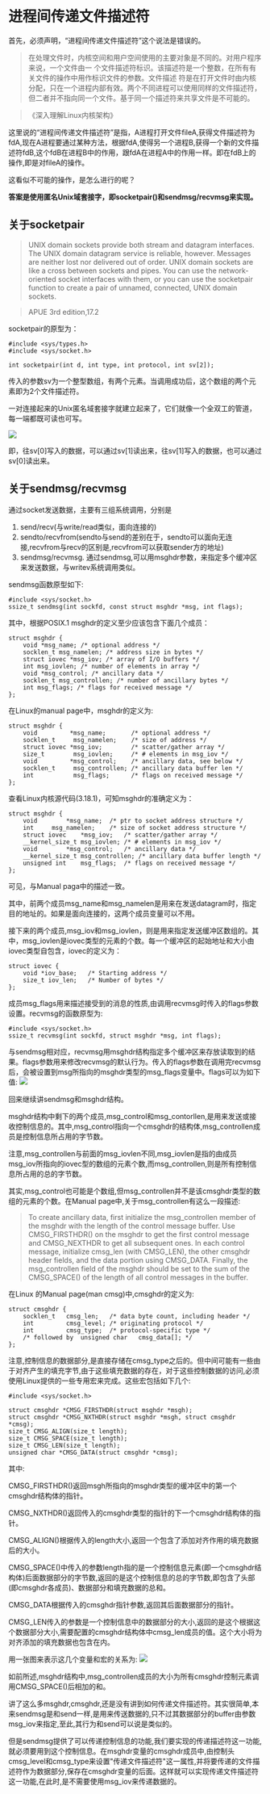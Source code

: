 # 进程间传递文件描述符

首先，必须声明，“进程间传递文件描述符”这个说法是错误的。
>在处理文件时，内核空间和用户空间使用的主要对象是不同的。对用户程序来说，一个文件由一
个文件描述符标识。该描述符是一个整数，在所有有关文件的操作中用作标识文件的参数。文件描述
符是在打开文件时由内核分配，只在一个进程内部有效。两个不同进程可以使用同样的文件描述符，
但二者并不指向同一个文件。基于同一个描述符来共享文件是不可能的。
 
>《深入理解Linux内核架构》

这里说的“进程间传递文件描述符”是指，A进程打开文件fileA,获得文件描述符为fdA,现在A进程要通过某种方法，根据fdA,使得另一个进程B,获得一个新的文件描述符fdB,这个fdB在进程B中的作用，跟fdA在进程A中的作用一样。即在fdB上的操作,即是对fileA的操作。

这看似不可能的操作，是怎么进行的呢？

**答案是使用匿名Unix域套接字，即socketpair()和sendmsg/recvmsg来实现。**

## 关于socketpair

>UNIX domain sockets provide both stream and datagram interfaces. The UNIX
domain datagram service is reliable, however. Messages are neither lost nor delivered
out of order. UNIX domain sockets are like a cross between sockets and pipes. You can
use the network-oriented socket interfaces with them, or you can use the socketpair
function to create a pair of unnamed, connected, UNIX domain sockets.

>APUE 3rd edition,17.2

socketpair的原型为：
```
#include <sys/types.h>
#include <sys/socket.h>

int socketpair(int d, int type, int protocol, int sv[2]);
```
传入的参数sv为一个整型数组，有两个元素。当调用成功后，这个数组的两个元素即为2个文件描述符。

一对连接起来的Unix匿名域套接字就建立起来了，它们就像一个全双工的管道，每一端都既可读也可写。

![](socket_pair.jpg)

即，往sv[0]写入的数据，可以通过sv[1]读出来，往sv[1]写入的数据，也可以通过sv[0]读出来。

## 关于sendmsg/recvmsg
通过socket发送数据，主要有三组系统调用，分别是
1. send/recv(与write/read类似，面向连接的)
2. sendto/recvfrom(sendto与send的差别在于，sendto可以面向无连接,recvfrom与recv的区别是,recvfrom可以获取sender方的地址)
3. sendmsg/recvmsg. 通过sendmsg,可以用msghdr参数，来指定多个缓冲区来发送数据，与writev系统调用类似。

sendmsg函数原型如下:
```
#include <sys/socket.h>
ssize_t sendmsg(int sockfd, const struct msghdr *msg, int flags);
```
其中，根据POSIX.1 msghdr的定义至少应该包含下面几个成员：
```
struct msghdr {
    void *msg_name; /* optional address */
    socklen_t msg_namelen; /* address size in bytes */
    struct iovec *msg_iov; /* array of I/O buffers */
    int msg_iovlen; /* number of elements in array */
    void *msg_control; /* ancillary data */
    socklen_t msg_controllen; /* number of ancillary bytes */
    int msg_flags; /* flags for received message */
};
```
在Linux的manual page中，msghdr的定义为:
```
struct msghdr {
    void         *msg_name;       /* optional address */
    socklen_t     msg_namelen;    /* size of address */
    struct iovec *msg_iov;        /* scatter/gather array */
    size_t        msg_iovlen;     /* # elements in msg_iov */
    void         *msg_control;    /* ancillary data, see below */
    socklen_t     msg_controllen; /* ancillary data buffer len */
    int           msg_flags;      /* flags on received message */
};
```
查看Linux内核源代码(3.18.1)，可知msghdr的准确定义为：
```
struct msghdr {
	void		*msg_name;	/* ptr to socket address structure */
	int		msg_namelen;	/* size of socket address structure */
	struct iovec	*msg_iov;	/* scatter/gather array */
	__kernel_size_t	msg_iovlen;	/* # elements in msg_iov */
	void		*msg_control;	/* ancillary data */
	__kernel_size_t	msg_controllen;	/* ancillary data buffer length */
	unsigned int	msg_flags;	/* flags on received message */
};

```
可见，与Manual paga中的描述一致。

其中，前两个成员msg_name和msg_namelen是用来在发送datagram时，指定目的地址的。如果是面向连接的，这两个成员变量可以不用。

接下来的两个成员,msg_iov和msg_iovlen，则是用来指定发送缓冲区数组的。其中，msg_iovlen是iovec类型的元素的个数。每一个缓冲区的起始地址和大小由iovec类型自包含，iovec的定义为：
```
struct iovec {
    void *iov_base;   /* Starting address */
    size_t iov_len;   /* Number of bytes */
};
```
成员msg_flags用来描述接受到的消息的性质,由调用recvmsg时传入的flags参数设置。recvmsg的函数原型为:
```
#include <sys/socket.h>
ssize_t recvmsg(int sockfd, struct msghdr *msg, int flags);
```
与sendmsg相对应，recvmsg用msghdr结构指定多个缓冲区来存放读取到的结果。flags参数用来修改recvmsg的默认行为。传入的flags参数在调用完recvmsg后，会被设置到msg所指向的msghdr类型的msg_flags变量中。flags可以为如下值:
![](flags_in_msghdr.jpg)

回来继续讲sendmsg和msghdr结构。

msghdr结构中剩下的两个成员,msg_control和msg_contorllen,是用来发送或接收控制信息的。其中,msg_control指向一个cmsghdr的结构体,msg_controllen成员是控制信息所占用的字节数。

注意,msg_controllen与前面的msg_iovlen不同,msg_iovlen是指的由成员msg_iov所指向的iovec型的数组的元素个数,而msg_controllen,则是所有控制信息所占用的总的字节数。

其实,msg_control也可能是个数组,但msg_controllen并不是该cmsghdr类型的数组的元素的个数。在Manual page中,关于msg_controllen有这么一段描述:
>To create ancillary data, first initialize the msg_controllen member of the msghdr with the length of the control message buffer.  Use CMSG_FIRSTHDR() on the msghdr to get the first control  message  and CMSG_NEXTHDR  to  get  all  subsequent  ones.   In  each  control  message, initialize cmsg_len (with CMSG_LEN), the other cmsghdr header fields, and the  data  portion  using  CMSG_DATA.   Finally,  the msg_controllen  field of the msghdr should be set to the sum of the CMSG_SPACE() of the length of all control messages in the buffer.

在Linux 的Manual page(man cmsg)中,cmsghdr的定义为:
```
struct cmsghdr {
    socklen_t   cmsg_len;   /* data byte count, including header */
    int         cmsg_level; /* originating protocol */
    int         cmsg_type;  /* protocol-specific type */
    /* followed by  unsigned char   cmsg_data[]; */
};
```
注意,控制信息的数据部分,是直接存储在cmsg_type之后的。但中间可能有一些由于对齐产生的填充字节,由于这些填充数据的存在，对于这些控制数据的访问,必须使用Linux提供的一些专用宏来完成。这些宏包括如下几个:
```
#include <sys/socket.h>

struct cmsghdr *CMSG_FIRSTHDR(struct msghdr *msgh);
struct cmsghdr *CMSG_NXTHDR(struct msghdr *msgh, struct cmsghdr *cmsg);
size_t CMSG_ALIGN(size_t length);
size_t CMSG_SPACE(size_t length);
size_t CMSG_LEN(size_t length);
unsigned char *CMSG_DATA(struct cmsghdr *cmsg);
```
其中:

CMSG_FIRSTHDR()返回msgh所指向的msghdr类型的缓冲区中的第一个cmsghdr结构体的指针。

CMSG_NXTHDR()返回传入的cmsghdr类型的指针的下一个cmsghdr结构体的指针。

CMSG_ALIGN()根据传入的length大小,返回一个包含了添加对齐作用的填充数据后的大小。

CMSG_SPACE()中传入的参数length指的是一个控制信息元素(即一个cmsghdr结构体)后面数据部分的字节数,返回的是这个控制信息的总的字节数,即包含了头部(即cmsghdr各成员)、数据部分和填充数据的总和。

CMSG_DATA根据传入的cmsghdr指针参数,返回其后面数据部分的指针。

CMSG_LEN传入的参数是一个控制信息中的数据部分的大小,返回的是这个根据这个数据部分大小,需要配置的cmsghdr结构体中cmsg_len成员的值。这个大小将为对齐添加的填充数据也包含在内。

用一张图来表示这几个变量和宏的关系为:
![](cmsghdr.jpg)

如前所述,msghdr结构中,msg_controllen成员的大小为所有cmsghdr控制元素调用CMSG_SPACE()后相加的和。

讲了这么多msghdr,cmsghdr,还是没有讲到如何传递文件描述符。其实很简单,本来sendmsg是和send一样,是用来传送数据的,只不过其数据部分的buffer由参数msg_iov来指定,至此,其行为和send可以说是类似的。

但是sendmsg提供了可以传递控制信息的功能,我们要实现的传递描述符这一功能,就必须要用到这个控制信息。在msghdr变量的cmsghdr成员中,由控制头cmsg_level和cmsg_type来设置"传递文件描述符"这一属性,并将要传递的文件描述符作为数据部分,保存在cmsghdr变量的后面。这样就可以实现传递文件描述符这一功能,在此时,是不需要使用msg_iov来传递数据的。

